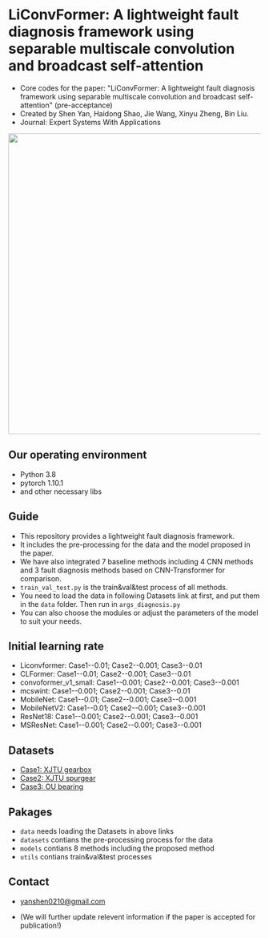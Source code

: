 # LiConvFormer: A lightweight fault diagnosis framework using separable multiscale convolution and broadcast self-attention
* Core codes for the paper: "LiConvFormer: A lightweight fault diagnosis framework using separable multiscale convolution and broadcast self-attention" (pre-acceptance)
* Created by Shen Yan, Haidong Shao, Jie Wang, Xinyu Zheng, Bin Liu.
* Journal: Expert Systems With Applications
  
<div align="center">
<img src="https://github.com/yanshen0210/LiConvFormer-a-lightweight-fault-diagnosis-framework/blob/main/framework.jpg" width="600" />
</div>

## Our operating environment
* Python 3.8
* pytorch  1.10.1
* and other necessary libs

## Guide 
* This repository provides a lightweight fault diagnosis framework. 
* It includes the pre-processing for the data and the model proposed in the paper. 
* We have also integrated 7 baseline methods including 4 CNN methods and 3 fault diagnosis methods based on CNN-Transformer for comparison.
* `train_val_test.py` is the train&val&test process of all methods.
* You need to load the data in following Datasets link at first, and put them in the `data` folder. Then run in `args_diagnosis.py`
* You can also choose the modules or adjust the parameters of the model to suit your needs.

## Initial learning rate
* Liconvformer: Case1--0.01;  Case2--0.001;  Case3--0.01
* CLFormer: Case1--0.01;  Case2--0.001;  Case3--0.01
* convoformer_v1_small: Case1--0.001;  Case2--0.001;  Case3--0.001
* mcswint: Case1--0.001;  Case2--0.001;  Case3--0.01
* MobileNet: Case1--0.01;  Case2--0.001;  Case3--0.001
* MobileNetV2: Case1--0.01;  Case2--0.001;  Case3--0.001
* ResNet18: Case1--0.001;  Case2--0.001;  Case3--0.001
* MSResNet: Case1--0.001;  Case2--0.001;  Case3--0.001

## Datasets
* [Case1: XJTU gearbox](https://drive.google.com/drive/folders/1ejGZu9oeL1D9nKN07Q7z72O8eFrWQTay?usp=sharing)
* [Case2: XJTU spurgear](https://drive.google.com/drive/folders/1ejGZu9oeL1D9nKN07Q7z72O8eFrWQTay?usp=sharing)
* [Case3: OU bearing](https://drive.google.com/file/d/1PQnIBKzAu098SAl3DUw0n8AHONynpdb7/view?usp=sharing)


## Pakages
* `data` needs loading the Datasets in above links
* `datasets` contians the pre-processing process for the data
* `models` contians 8 methods including the proposed method
* `utils` contians train&val&test processes

## Contact
- yanshen0210@gmail.com
* (We will further update relevent information if the paper is accepted for publication!)
